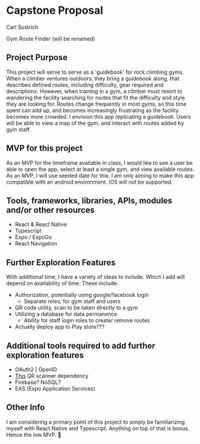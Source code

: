 # Capstone Proposal

Carl Sustrich

Gym Route Finder (will be renamed)

## Project Purpose

This project will serve to serve as a 'guidebook' for rock climbing gyms. When a climber ventures outdoors, they bring a guidebook along, that describes defined routes, including difficulty, gear required and descriptions. However, when training in a gym, a climber must resort to wandering the facility searching for routes that fit the difficulty and style they are looking for. Routes change frequently in most gyms, so this time spent can add up, and becomes increasingly frustrating as the facility becomes more crowded. I envision this app replicating a guidebook. Users will be able to view a map of the gym, and interact with routes added by gym staff.

## MVP for this project

As an MVP for the timeframe available in class, I would like to see a user be able to open the app, select at least a single gym, and view available routes. As an MVP, I will use seeded date for this. I am only aiming to make this app compatible with an android environment. IOS will not be supported.

## Tools, frameworks, libraries, APIs, modules and/or other resources

* React & React Native
* Typescript
* Expo / ExpoGo
* React Navigation

## Further Exploration Features

With additional time, I have a variety of ideas to include. Which I add will depend on availability of time. These include:

* Authorization, potentially using google/facebook login
  * Separate roles, for gym staff and users
* QR code utility, scan to be taken directly to a gym
* Utilizing a database for data permanence
  * Ability for staff login roles to create/ remove routes
* Actually deploy app to Play store???

## Additional tools required to add further exploration features

* OAuth2 | OpenID
* [This](https://www.npmjs.com/package/react-native-qrcode-scanner) QR scanner dependency
* Firebase? NoSQL?
* EAS (Expo Application Services)

## Other Info

I am considering a primary point of this project to simply be familiarizing myself with React Native and Typescript. Anything on top of that is bonus. Hence the low MVP. 🙂
